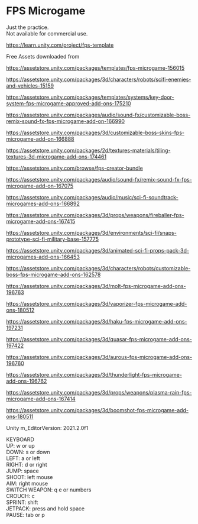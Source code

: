 # FPS Microgame
  
Just the practice.  
Not available for commercial use.  
  
https://learn.unity.com/project/fps-template  
  
Free Assets downloaded from  
  
https://assetstore.unity.com/packages/templates/fps-microgame-156015  
  
https://assetstore.unity.com/packages/3d/characters/robots/scifi-enemies-and-vehicles-15159  
  
https://assetstore.unity.com/packages/templates/systems/key-door-system-fps-microgame-approved-add-ons-175210  
  
https://assetstore.unity.com/packages/audio/sound-fx/customizable-boss-remix-sound-fx-fps-microgame-add-on-166990  
  
https://assetstore.unity.com/packages/3d/customizable-boss-skins-fps-microgame-add-on-166888  
  
https://assetstore.unity.com/packages/2d/textures-materials/tiling-textures-3d-microgame-add-ons-174461  
  
https://assetstore.unity.com/browse/fps-creator-bundle  

https://assetstore.unity.com/packages/audio/sound-fx/remix-sound-fx-fps-microgame-add-on-167075  
  
https://assetstore.unity.com/packages/audio/music/sci-fi-soundtrack-microgames-add-ons-166892  
  
https://assetstore.unity.com/packages/3d/props/weapons/fireballer-fps-microgame-add-ons-167415  
  
https://assetstore.unity.com/packages/3d/environments/sci-fi/snaps-prototype-sci-fi-military-base-157775  
  
https://assetstore.unity.com/packages/3d/animated-sci-fi-props-pack-3d-microgames-add-ons-166453  
  
https://assetstore.unity.com/packages/3d/characters/robots/customizable-boss-fps-microgame-add-ons-162578  
  
https://assetstore.unity.com/packages/3d/molt-fps-microgame-add-ons-196763  
  
https://assetstore.unity.com/packages/3d/vaporizer-fps-microgame-add-ons-180512  
  
https://assetstore.unity.com/packages/3d/haku-fps-microgame-add-ons-197231  
  
https://assetstore.unity.com/packages/3d/quasar-fps-microgame-add-ons-197422  
  
https://assetstore.unity.com/packages/3d/aurous-fps-microgame-add-ons-196760  
  
https://assetstore.unity.com/packages/3d/thunderlight-fps-microgame-add-ons-196762  
  
https://assetstore.unity.com/packages/3d/props/weapons/plasma-rain-fps-microgame-add-ons-167414  
  
https://assetstore.unity.com/packages/3d/boomshot-fps-microgame-add-ons-180511  
  
Unity m_EditorVersion:  2021.2.0f1  
  
KEYBOARD  
UP: w or up  
DOWN: s or down  
LEFT: a or left  
RIGHT: d or right  
JUMP: space  
SHOOT:  left mouse  
AIM:  right mouse  
SWITCH WEAPON:  q e or numbers  
CROUCH:  c  
SPRINT:  shift  
JETPACK:  press and hold space  
PAUSE:  tab or p  
  